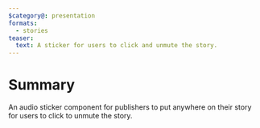 ```yaml
---
$category@: presentation
formats:
  - stories
teaser:
  text: A sticker for users to click and unmute the story. 
---
```


# Summary

An audio sticker component for publishers to put anywhere on their story for users to click to unmute the story.
